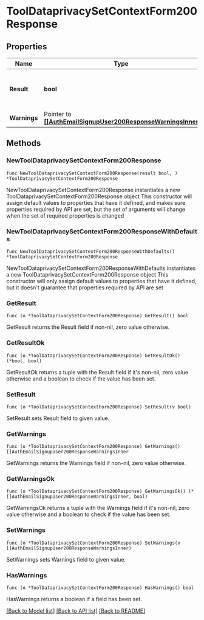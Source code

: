 # ToolDataprivacySetContextForm200Response

## Properties

Name | Type | Description | Notes
------------ | ------------- | ------------- | -------------
**Result** | **bool** | Whether the data was properly set or not | [default to null]
**Warnings** | Pointer to [**[]AuthEmailSignupUser200ResponseWarningsInner**](AuthEmailSignupUser200ResponseWarningsInner.md) |  | [optional] 

## Methods

### NewToolDataprivacySetContextForm200Response

`func NewToolDataprivacySetContextForm200Response(result bool, ) *ToolDataprivacySetContextForm200Response`

NewToolDataprivacySetContextForm200Response instantiates a new ToolDataprivacySetContextForm200Response object
This constructor will assign default values to properties that have it defined,
and makes sure properties required by API are set, but the set of arguments
will change when the set of required properties is changed

### NewToolDataprivacySetContextForm200ResponseWithDefaults

`func NewToolDataprivacySetContextForm200ResponseWithDefaults() *ToolDataprivacySetContextForm200Response`

NewToolDataprivacySetContextForm200ResponseWithDefaults instantiates a new ToolDataprivacySetContextForm200Response object
This constructor will only assign default values to properties that have it defined,
but it doesn't guarantee that properties required by API are set

### GetResult

`func (o *ToolDataprivacySetContextForm200Response) GetResult() bool`

GetResult returns the Result field if non-nil, zero value otherwise.

### GetResultOk

`func (o *ToolDataprivacySetContextForm200Response) GetResultOk() (*bool, bool)`

GetResultOk returns a tuple with the Result field if it's non-nil, zero value otherwise
and a boolean to check if the value has been set.

### SetResult

`func (o *ToolDataprivacySetContextForm200Response) SetResult(v bool)`

SetResult sets Result field to given value.


### GetWarnings

`func (o *ToolDataprivacySetContextForm200Response) GetWarnings() []AuthEmailSignupUser200ResponseWarningsInner`

GetWarnings returns the Warnings field if non-nil, zero value otherwise.

### GetWarningsOk

`func (o *ToolDataprivacySetContextForm200Response) GetWarningsOk() (*[]AuthEmailSignupUser200ResponseWarningsInner, bool)`

GetWarningsOk returns a tuple with the Warnings field if it's non-nil, zero value otherwise
and a boolean to check if the value has been set.

### SetWarnings

`func (o *ToolDataprivacySetContextForm200Response) SetWarnings(v []AuthEmailSignupUser200ResponseWarningsInner)`

SetWarnings sets Warnings field to given value.

### HasWarnings

`func (o *ToolDataprivacySetContextForm200Response) HasWarnings() bool`

HasWarnings returns a boolean if a field has been set.


[[Back to Model list]](../README.md#documentation-for-models) [[Back to API list]](../README.md#documentation-for-api-endpoints) [[Back to README]](../README.md)


